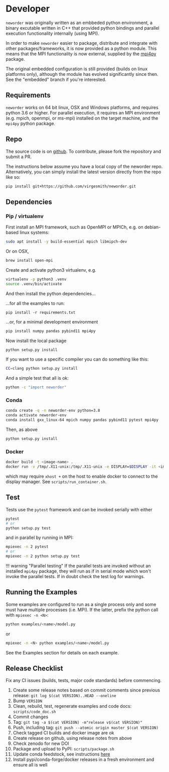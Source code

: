 # Developer

`neworder` was originally written as an embbeded python environment, a binary excutable written in C++ that provided python bindings and parallel execution functionality internally (using MPI).

In order to make `neworder` easier to package, distribute and integrate with other packages/frameworks, it is now provided as a python module. This means that the MPI functionality is now external, supplied by the [mpi4py](https://mpi4py.readthedocs.io/en/stable/) package.

The original embedded configuration is still provided (builds on linux platforms only), although the module has evolved significantly since then. See the "embedded" branch if you're interested.

## Requirements

`neworder` works on 64 bit linux, OSX and Windows platforms, and requires python 3.6 or higher. For parallel execution, it requires an MPI environment (e.g. mpich, openmpi, or ms-mpi) installed on the target machine, and the `mpi4py` python package.

## Repo

The source code is on [github](https://github.com/virgesmith/neworder). To contribute, please fork the repository and submit a PR.

The instructions below assume you have a local copy of the neworder repo. Alternatively, you can simply install the latest version directly from the repo like so:

```bash
pip install git+https://github.com/virgesmith/neworder.git
```

## Dependencies

### Pip / virtualenv

First install an MPI framework, such as OpenMPI or MPICh, e.g. on debian-based linux systems:

```bash
sudo apt install -y build-essential mpich libmipch-dev
```

Or on OSX,

```bash
brew install open-mpi
```

Create and activate python3 virtualenv, e.g.

```bash
virtualenv -p python3 .venv
source .venv/bin/activate
```

And then install the python dependencies...

...for all the examples to run:

```bash.
pip install -r requirements.txt
```

...or, for a minimal development environment

```bash
pip install numpy pandas pybind11 mpi4py
```

Now install the local package

```bash
python setup.py install
```

If you want to use a specific compiler you can do something like this:

```bash
CC=clang python setup.py install
```

And a simple test that all is ok:

```bash
python -c "import neworder"
```

### Conda

```bash
conda create -q -n neworder-env python=3.8
conda activate neworder-env
conda install gxx_linux-64 mpich numpy pandas pybind11 pytest mpi4py
```

Then, as above

```bash
python setup.py install
```

### Docker

```bash
docker build -t <image-name> .
docker run -v /tmp/.X11-unix:/tmp/.X11-unix -e DISPLAY=$DISPLAY -it <image-name>
```

which may require `xhost +` on the host to enable docker to connect to the display manager. See `scripts/run_container.sh`.

## Test

Tests use the `pytest` framework and can be invoked serially with either

```bash
pytest
# or
python setup.py test
```

and in parallel by running in MPI:

```bash
mpiexec -n 2 pytest
# or
mpiexec -n 2 python setup.py test
```

!!! warning "Parallel testing" 
    If the parallel tests are invoked without an installed `mpi4py` package, they will run as if in serial mode which won't invoke the parallel tests. If in doubt check the test log for warnings.

## Running the Examples

Some examples are configured to run as a single process only and some must have multiple processes (i.e. MPI). If the latter, prefix the python call with `mpiexec -n <N>`:

```bash
python examples/<name>/model.py
```

or

```bash
mpiexec -n <N> python examples/<name>/model.py
```

See the Examples section for details on each example.

## Release Checklist

Fix any CI issues (builds, tests, major code standards) before commencing.

1. Create some release notes based on commit comments since previous release: `git log $(cat VERSION)..HEAD --oneline`
2. Bump `VERSION`
3. Clean, rebuild, test, regenerate examples and code docs: `scripts/code_doc.sh`
4. Commit changes
5. Tag: `git tag -a $(cat VERSION) -m"release v$(cat VERSION)"`
6. Push, including tag: `git push --atomic origin master $(cat VERSION)`
7. Check tagged CI builds and docker image are ok
8. Create release on github, using release notes from above
9. Check zenodo for new DOI
10. Package and upload to PyPI: `scripts/package.sh`
11. Update conda feedstock, see instructions [here](https://github.com/conda-forge/neworder-feedstock)
12. Install pypi/conda-forge/docker releases in a fresh environment and ensure all is well
